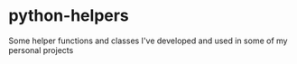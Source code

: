 # python-helpers
Some helper functions and classes I've developed and used in some of my personal projects